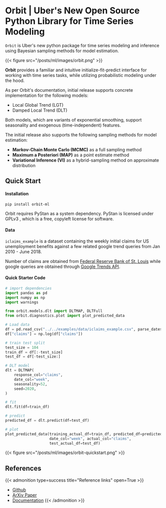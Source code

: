 # Orbit | Uber's New Open Source Python Library for Time Series Modeling

<!--more-->


`Orbit` is Uber's new python package for time series modeling and inference using Bayesian sampling methods for model estimation. 

{{< figure src="/posts/ml/images/orbit.png" >}}

**Orbit** provides a familiar and intuitive initialize-fit-predict interface for working with time series tasks, while utilizing probabilistic modeling under the hood.



As per Orbit's documentation, initial release supports concrete implementation for the following models:

- Local Global Trend (LGT)
- Damped Local Trend (DLT)



Both models, which are variants of exponential smoothing, support seasonality and exogenous (time-independent) features.



The initial release also supports the following sampling methods for model estimation:

- **Markov-Chain Monte Carlo (MCMC)** as a full sampling method
- **Maximum a Posteriori (MAP)** as a point estimate method
- **Variational Inference (VI)** as a hybrid-sampling method on approximate distribution



## Quick Start


#### Installation 
`pip install orbit-ml`

Orbit requires PyStan as a system dependency. PyStan is licensed under GPLv3 , which is a free, copyleft license for software.

#### Data
`iclaims_example` is a dataset containing the weekly initial claims for US unemployment benefits against a few related google trend queries from Jan 2010 - June 2018. 


Number of claims are obtained from [Federal Reserve Bank of St. Louis](https://fred.stlouisfed.org/series/ICNSA) while google queries are obtained through [Google Trends API](https://trends.google.com/trends/?geo=US).

#### Quick Starter Code
```python
# import dependencies
import pandas as pd
import numpy as np
import warnings

from orbit.models.dlt import DLTMAP, DLTFull
from orbit.diagnostics.plot import plot_predicted_data

# Load data
df = pd.read_csv("../../examples/data/iclaims_example.csv", parse_dates=["week"])
df["claims"] = np.log(df["claims"])

# train test split
test_size = 104
train_df = df[:-test_size]
test_df = df[-test_size:]

# DLT model 
dlt = DLTMAP(
    response_col="claims",
    date_col="week",
    seasonality=52,
    seed=2020,
)

# fit
dlt.fit(df=train_df)

# predict
predicted_df = dlt.predict(df=test_df)

# plot
plot_predicted_data(training_actual_df=train_df, predicted_df=predicted_df,
                    date_col="week", actual_col="claims",
                    test_actual_df=test_df)

```
{{< figure src="/posts/ml/images/orbit-quickstart.png" >}}


## References

{{< admonition type=success title="Reference links" open=True >}}
- [Github](https://github.com/uber/orbit)
- [ArXiv Paper](https://arxiv.org/abs/2004.08492)
- [Documentation](https://uber.github.io/orbit/)
{{< /admonition >}}

